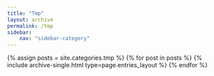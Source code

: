 ```yaml
---
title: "Tmp"
layout: archive
permalink: /tmp
sidebar:
    nav: "sidebar-category"
---
```


{% assign posts = site.categories.tmp %}
{% for post in posts %} {% include archive-single.html type=page.entries_layout %} {% endfor %}
